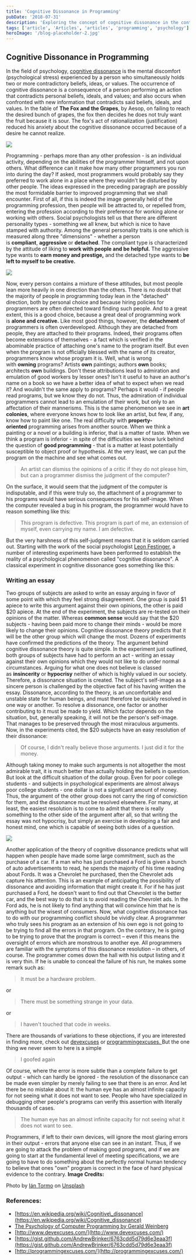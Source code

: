 ```yaml
---
title: 'Cognitive Dissonance in Programming'
pubDate: '2018-07-31'
description: 'Exploring the concept of cognitive dissonance in the context of programming.'
tags: ['article', 'Articles', 'articles', 'programming', 'psychology']
heroImage: '/blog-placeholder-2.jpg'
---
```


Cognitive Dissonance in Programming
-----------------------------------

In the field of psychology, [cognitive dissonance](https://en.wikipedia.org/wiki/Cognitive_dissonance) is the mental discomfort (psychological stress) experienced by a person who simultaneously holds two or more contradictory beliefs, ideas, or values. The occurrence of cognitive dissonance is a consequence of a person performing an action that contradicts personal beliefs, ideals, and values; and also occurs when confronted with new information that contradicts said beliefs, ideals, and values. In the fable of **The Fox and the Grapes**, by Aesop, on failing to reach the desired bunch of grapes, the fox then decides he does not truly want the fruit because it is sour. The fox's act of rationalization (justification) reduced his anxiety about the cognitive dissonance occurred because of a desire he cannot realize.

![](/wp-content/uploads/2018/07/The_Fox_and_the_Grapes.jpg)

Programming - perhaps more than any other profession - is an individual activity, depending on the abilities of the programmer himself, and not upon others. What difference can it make how many other programmers you run into during the day? If asked, most programmers would probably say they preferred to work alone in a place where they wouldn't be disturbed by other people. The ideas expressed in the preceding paragraph are possibly the most formidable barrier to improved programming that we shall encounter. First of all, if this is indeed the image generally held of the programming profession, then people will be attracted to, or repelled from, entering the profession according to their preference for working alone or working with others. Social psychologists tell us that there are different personality types - something we all knew, but which is nice to have stamped with authority. Among the general personality traits is one which is measured along three "dimensions" - whether a person is **compliant**, **aggressive** or **detached**. The compliant type is characterized by the attitude of liking to **work with people and be helpful.** The aggressive type wants to **earn money and prestige,** and the detached type wants to **be left to myself to be creative.**

![](/wp-content/uploads/2018/07/Compliant.png)

Now, every person contains a mixture of these attitudes, but most people lean more heavily in one direction than the others. There is no doubt that the majority of people in programming today lean in the "detached" direction, both by personal choice and because hiring policies for programmers are often directed toward finding such people. And to a great extent, this is a good choice, because a great deal of programming work is **alone and creative.** Like most good things, however, the **detachment** of programmers is often overdeveloped. Although they are detached from people, they are attached to their programs. Indeed, their programs often become extensions of themselves - a fact which is verified in the abominable practice of attaching one's name to the program itself. But even when the program is not officially blessed with the name of its creator, programmers know whose program it is. Well, what is wrong with **owning** programs? Artists **own** paintings; authors **own** books; architects **own** buildings. Don't these attributions lead to admiration and emulation of good workers by lesser ones? Isn't it useful to have an author's name on a book so we have a better idea of what to expect when we read it? And wouldn't the same apply to programs? Perhaps it would - if people read programs, but we know they do not. Thus, the admiration of individual programmers cannot lead to an emulation of their work, but only to an affectation of their mannerisms. This is the same phenomenon we see in **art colonies**, where everyone knows how to look like an artist, but few, if any, know how to paint like one. The real difficulty with **property-oriented** programming arises from another source. When we think a painting or a novel or a building is inferior, that is a matter of taste. When we think a program is inferior - in spite of the difficulties we know lurk behind the question of **good programming** - that is a matter at least potentially susceptible to object proof or hypothesis. At the very least, we can put the program on the machine and see what comes out.

> An artist can dismiss the opinions of a critic if they do not please him, but can a programmer dismiss the judgment of the computer?

On the surface, it would seem that the judgment of the computer is indisputable, and if this were truly so, the attachment of a programmer to his programs would have serious consequences for his self-image. When the computer revealed a bug in his program, the programmer would have to reason something like this:

> This program is defective. This program is part of me, an extension of myself, even carrying my name. I am defective.

But the very harshness of this self-judgment means that it is seldom carried out. Starting with the work of the social psychologist [Leon Festinger](https://en.wikipedia.org/wiki/Leon_Festinger), a number of interesting experiments have been performed to establish the reality of a psychological phenomenon called "cognitive dissonance". A classical experiment in cognitive dissonance goes something like this:

### Writing an essay

Two groups of subjects are asked to write an essay arguing in favor of some point with which they feel strong disagreement. One group is paid $1 apiece to write this argument against their own opinions, the other is paid $20 apiece. At the end of the experiment, the subjects are re-tested on their opinions of the matter. Whereas **common sense** would say that the $20 subjects - having been paid more to change their minds - would be more likely to change their opinions. Cognitive dissonance theory predicts that it will be the other group which will change the most. Dozens of experiments have confirmed the predictions of the theory. The argument behind cognitive dissonance theory is quite simple. In the experiment just outlined, both groups of subjects have had to perform an act - writing an essay against their own opinions which they would not like to do under normal circumstances. Arguing for what one does not believe is classed as **insincerity** or **hypocrisy** neither of which is highly valued in our society. Therefore, a dissonance situation is created. The subject's self-image as a sincere person is challenged by the objective fact of his having written the essay. Dissonance, according to the theory, is an uncomfortable and unstable state for human beings, and must therefore be quickly resolved in one way or another. To resolve a dissonance, one factor or another contributing to it must be made to yield. Which factor depends on the situation, but, generally speaking, it will not be the person's self-image. That manages to be preserved through the most miraculous arguments. Now, in the experiments cited, the $20 subjects have an easy resolution of their dissonance:

> Of course, I didn't really believe those arguments. I just did it for the money.

Although taking money to make such arguments is not altogether the most admirable trait, it is much better than actually holding the beliefs in question. But look at the difficult situation of the dollar group. Even for poor college students - and subjects in psychological experiments are almost always poor college students - one dollar is not a significant amount of money. Thus, the argument of the other group does not carry the ring of conviction for them, and the dissonance must be resolved elsewhere. For many, at least, the easiest resolution is to come to admit that there is really something to the other side of the argument after all, so that writing the essay was not hypocrisy, but simply an exercise in developing a fair and honest mind, one which is capable of seeing both sides of a question.

![](/wp-content/uploads/2018/07/dissonance-resolution.jpg)

Another application of the theory of cognitive dissonance predicts what will happen when people have made some large commitment, such as the purchase of a car. If a man who has just purchased a Ford is given a bunch of auto advertisements to read, he spends the majority of his time reading about Fords. It was a Chevrolet he purchased, then the Chevrolet ads capture his attention. This is an example of anticipating the possibility of dissonance and avoiding information that might create it. For if he has just purchased a Ford, he doesn't want to find out that Chevrolet is the better car, and the best way to do that is to avoid reading the Chevrolet ads. In the Ford ads, he is not likely to find anything that will convince him that he is anything but the wisest of consumers. Now, what cognitive dissonance has to do with our programming conflict should be vividly clear. A programmer who truly sees his program as an extension of his own ego is not going to be trying to find all the errors in that program. On the contrary, he is going to be trying to prove that the program is correct – even if this means the oversight of errors which are monstrous to another eye. All programmers are familiar with the symptoms of this dissonance resolution – in others, of course. The programmer comes down the hall with his output listing and it is very thin. If he is unable to conceal the failure of his run, he makes some remark such as:

> It must be a hardware problem.

or

> There must be something strange in your data.

or

> I haven't touched that code in weeks.

There are thousands of variations to these objections, if you are interested in finding more, check out [devexcuses](http://www.devexcuses.com) or [programmingexcuses. ](http://programmingexcuses.com)But the one thing we never seem to here is a simple

> I goofed again

Of course, where the error is more subtle than a complete failure to get output - which can hardly be ignored - the resolution of the dissonance can be made even simpler by merely failing to see that there is an error. And let there be no mistake about it: the human eye has an almost infinite capacity for not seeing what it does not want to see. People who have specialized in debugging other people's programs can verify this assertion with literally thousands of cases.

> The human eye has an almost infinite capacity for not seeing what it does not want to see.

Programmers, if left to their own devices, will ignore the most glaring errors in their output - errors that anyone else can see in an instant. Thus, if we are going to attack the problem of making good programs, and if we are going to start at the fundamental level of meeting specifications, we are going to have to do something about the perfectly normal human tendency to believe that ones "own" program is correct in the face of hard physical evidence to the contrary. **Image Credits:**

Photo by [Ián Tormo](https://unsplash.com/photos/YEWvMidcKkg?utm_source=unsplash&utm_medium=referral&utm_content=creditCopyText) on [Unsplash](https://unsplash.com/search/photos/change?utm_source=unsplash&utm_medium=referral&utm_content=creditCopyText)

### References:

*   [https://en.wikipedia.org/wiki/Cognitive\_dissonance](https://en.wikipedia.org/wiki/Cognitive_dissonance)
*   [The Psychology of Computer Programming by Gerald Weinberg](http://amzn.in/6nf7n3n)
*   [http://www.devexcuses.com/](http://www.devexcuses.com/)
*   [https://gist.github.com/AndrewBrinker/6763cdd5d79d6e3eaa3f](https://gist.github.com/AndrewBrinker/6763cdd5d79d6e3eaa3f)
*   [http://programmingexcuses.com/](http://programmingexcuses.com/)

